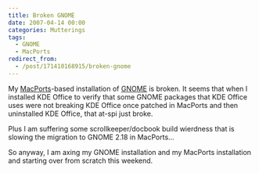 ```yaml
---
title: Broken GNOME
date: 2007-04-14 00:00
categories: Mutterings
tags:
  - GNOME
  - MacPorts
redirect_from:
  - /post/171410168915/broken-gnome
---
```

My [MacPorts](https://www.macports.org)-based installation of [GNOME](https://www.gnome.org) is broken. It seems that when I installed KDE Office to verify that some GNOME packages that KDE Office uses were not breaking KDE Office once patched in MacPorts and then uninstalled KDE Office, that at-spi just broke.

Plus I am suffering some scrollkeeper/docbook build wierdness that is slowing the migration to GNOME 2.18 in MacPorts&hellip;

So anyway, I am axing my GNOME installation and my MacPorts installation and starting over from scratch this weekend.
